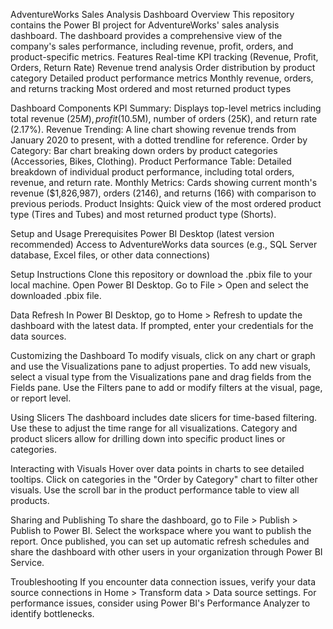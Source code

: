 AdventureWorks Sales Analysis Dashboard
Overview
This repository contains the Power BI project for AdventureWorks' sales analysis dashboard. The dashboard provides a comprehensive view of the company's sales performance, including revenue, profit, orders, and product-specific metrics.
Features
Real-time KPI tracking (Revenue, Profit, Orders, Return Rate)
Revenue trend analysis
Order distribution by product category
Detailed product performance metrics
Monthly revenue, orders, and returns tracking
Most ordered and most returned product types

Dashboard Components
KPI Summary: Displays top-level metrics including total revenue ($25M), profit ($10.5M), number of orders (25K), and return rate (2.17%).
Revenue Trending: A line chart showing revenue trends from January 2020 to present, with a dotted trendline for reference.
Order by Category: Bar chart breaking down orders by product categories (Accessories, Bikes, Clothing).
Product Performance Table: Detailed breakdown of individual product performance, including total orders, revenue, and return rate.
Monthly Metrics: Cards showing current month's revenue ($1,826,987), orders (2146), and returns (166) with comparison to previous periods.
Product Insights: Quick view of the most ordered product type (Tires and Tubes) and most returned product type (Shorts).

Setup and Usage
Prerequisites
Power BI Desktop (latest version recommended)
Access to AdventureWorks data sources (e.g., SQL Server database, Excel files, or other data connections)

Setup Instructions
Clone this repository or download the .pbix file to your local machine.
Open Power BI Desktop.
Go to File > Open and select the downloaded .pbix file.

Data Refresh
In Power BI Desktop, go to Home > Refresh to update the dashboard with the latest data.
If prompted, enter your credentials for the data sources.

Customizing the Dashboard
To modify visuals, click on any chart or graph and use the Visualizations pane to adjust properties.
To add new visuals, select a visual type from the Visualizations pane and drag fields from the Fields pane.
Use the Filters pane to add or modify filters at the visual, page, or report level.

Using Slicers
The dashboard includes date slicers for time-based filtering. Use these to adjust the time range for all visualizations.
Category and product slicers allow for drilling down into specific product lines or categories.

Interacting with Visuals
Hover over data points in charts to see detailed tooltips.
Click on categories in the "Order by Category" chart to filter other visuals.
Use the scroll bar in the product performance table to view all products.

Sharing and Publishing
To share the dashboard, go to File > Publish > Publish to Power BI.
Select the workspace where you want to publish the report.
Once published, you can set up automatic refresh schedules and share the dashboard with other users in your organization through Power BI Service.

Troubleshooting
If you encounter data connection issues, verify your data source connections in Home > Transform data > Data source settings.
For performance issues, consider using Power BI's Performance Analyzer to identify bottlenecks.
